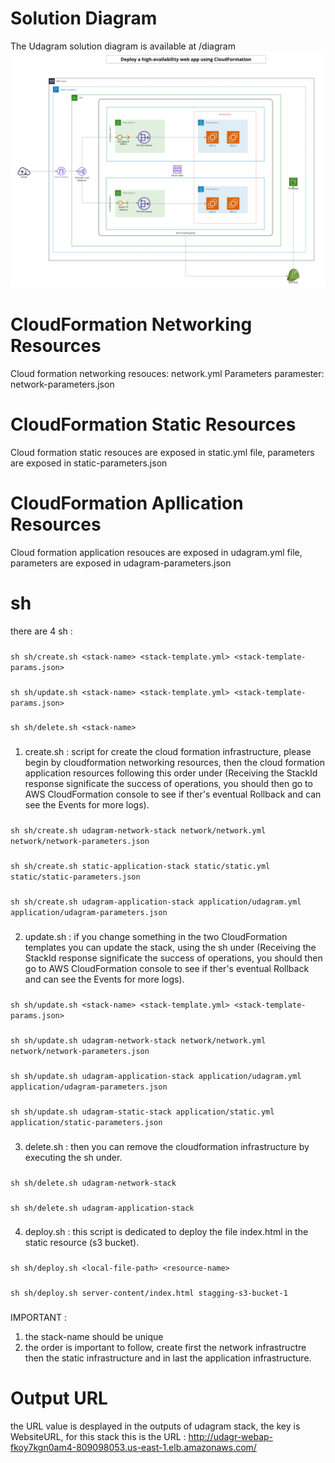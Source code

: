 # Solution Diagram
The Udagram solution diagram is available at /diagram
![diagram](./diagram/Diagram.png)

# CloudFormation Networking Resources
Cloud formation networking resouces: network.yml
Parameters paramester: network-parameters.json

# CloudFormation Static Resources
Cloud formation static resouces are exposed in static.yml file, parameters are exposed in static-parameters.json


# CloudFormation Apllication Resources
Cloud formation application resouces are exposed in udagram.yml file, parameters are exposed in udagram-parameters.json


# sh
there are 4 sh :
###
```sh sh/create.sh <stack-name> <stack-template.yml> <stack-template-params.json>```
###
```sh sh/update.sh <stack-name> <stack-template.yml> <stack-template-params.json>```
###
```sh sh/delete.sh <stack-name>```
###
1. create.sh : script for create the cloud formation infrastructure, please begin by cloudformation networking resources, then the cloud formation application resources following this order under (Receiving the StackId response significate the success of operations, you should then go to AWS CloudFormation console to see if ther's eventual Rollback and can see the Events for more logs).
###
```sh sh/create.sh udagram-network-stack network/network.yml network/network-parameters.json```
###
```sh sh/create.sh static-application-stack static/static.yml static/static-parameters.json```
###
```sh sh/create.sh udagram-application-stack application/udagram.yml application/udagram-parameters.json```
###
2. update.sh : if you change something in the two CloudFormation templates you can update the stack, using the sh under (Receiving the StackId response significate the success of operations, you should then go to AWS CloudFormation console to see if ther's eventual Rollback and can see the Events for more logs).
###
```sh sh/update.sh <stack-name> <stack-template.yml> <stack-template-params.json>```
###
```sh sh/update.sh udagram-network-stack network/network.yml network/network-parameters.json```
###
```sh sh/update.sh udagram-application-stack application/udagram.yml application/udagram-parameters.json```
###
###
```sh sh/update.sh udagram-static-stack application/static.yml application/static-parameters.json```
###
3. delete.sh : then you can remove the cloudformation infrastructure by executing the sh under.
###
```sh sh/delete.sh udagram-network-stack```
###
```sh sh/delete.sh udagram-application-stack```
###
4. deploy.sh : this script is dedicated to deploy the file index.html in the static resource (s3 bucket).
###
```sh sh/deploy.sh <local-file-path> <resource-name>```
###
```sh sh/deploy.sh server-content/index.html stagging-s3-bucket-1```
###
IMPORTANT : 
1. the stack-name should be unique
2. the order is important to follow, create first the network infrastructre then the static infrastructure and in last the application infrastructure.

# Output URL
the URL value is desplayed in the outputs of udagram stack, the key is WebsiteURL, for this stack this is the URL : http://udagr-webap-fkoy7kgn0am4-809098053.us-east-1.elb.amazonaws.com/